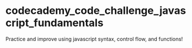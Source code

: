 # codecademy_code_challenge_javascript_fundamentals
Practice and improve using javascript syntax, control flow, and functions!
